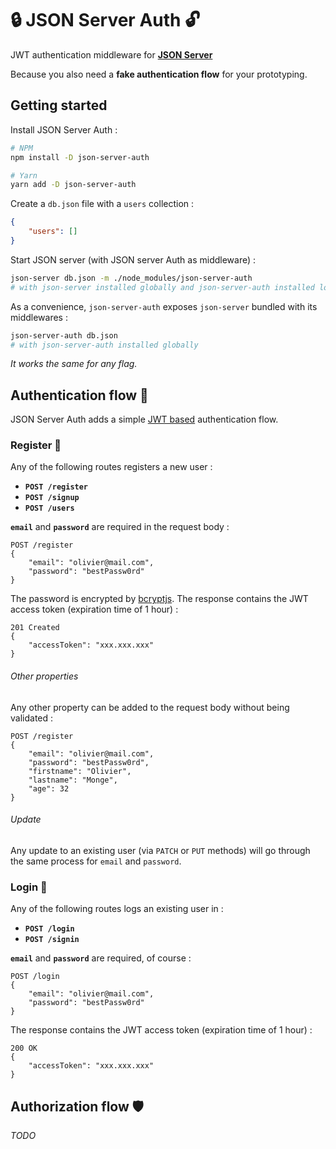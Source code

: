 # 🔒 JSON Server Auth 🔓

JWT authentication middleware for **[JSON Server](https://github.com/typicode/json-server)**

Because you also need a **fake authentication flow** for your prototyping.

## Getting started

Install JSON Server Auth :

```bash
# NPM
npm install -D json-server-auth

# Yarn
yarn add -D json-server-auth
```

Create a `db.json` file with a `users` collection :

```json
{
	"users": []
}
```

Start JSON server (with JSON server Auth as middleware) :

```bash
json-server db.json -m ./node_modules/json-server-auth
# with json-server installed globally and json-server-auth installed locally
```

As a convenience, `json-server-auth` exposes `json-server` bundled with its middlewares :

```bash
json-server-auth db.json
# with json-server-auth installed globally
```

_It works the same for any flag._

## Authentication flow 🔑

JSON Server Auth adds a simple [JWT based](https://jwt.io/) authentication flow.

### Register 👥

Any of the following routes registers a new user :

-   **`POST /register`**
-   **`POST /signup`**
-   **`POST /users`**

**`email`** and **`password`** are required in the request body :

```http
POST /register
{
    "email": "olivier@mail.com",
    "password": "bestPassw0rd"
}
```

The password is encrypted by [bcryptjs](https://github.com/dcodeIO/bcrypt.js).
The response contains the JWT access token (expiration time of 1 hour) :

```http
201 Created
{
    "accessToken": "xxx.xxx.xxx"
}
```

###### Other properties

Any other property can be added to the request body without being validated :

```http
POST /register
{
    "email": "olivier@mail.com",
    "password": "bestPassw0rd",
    "firstname": "Olivier",
    "lastname": "Monge",
    "age": 32
}
```

###### Update

Any update to an existing user (via `PATCH` or `PUT` methods) will go through the same process for `email` and `password`.

### Login 🛂

Any of the following routes logs an existing user in :

-   **`POST /login`**
-   **`POST /signin`**

**`email`** and **`password`** are required, of course :

```http
POST /login
{
    "email": "olivier@mail.com",
    "password": "bestPassw0rd"
}
```

The response contains the JWT access token (expiration time of 1 hour) :

```http
200 OK
{
    "accessToken": "xxx.xxx.xxx"
}
```

## Authorization flow 🛡️

_TODO_
